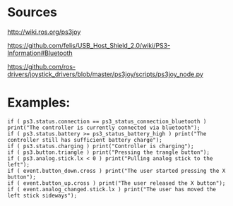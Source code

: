 
Sources
==============
http://wiki.ros.org/ps3joy

https://github.com/felis/USB_Host_Shield_2.0/wiki/PS3-Information#Bluetooth

https://github.com/ros-drivers/joystick_drivers/blob/master/ps3joy/scripts/ps3joy_node.py



Examples:
==============
    if ( ps3.status.connection == ps3_status_connection_bluetooth ) print("The controller is currently connected via bluetooth");
    if ( ps3.status.battery >= ps3_status_battery_high ) print("The controller still has sufficient battery charge");
    if ( ps3.status.charging ) print("Controller is charging");
    if ( ps3.button.triangle ) print("Pressing the trangle button");
    if ( ps3.analog.stick.lx < 0 ) print("Pulling analog stick to the left");
    if ( event.button_down.cross ) print("The user started pressing the X button");
    if ( event.button_up.cross ) print("The user released the X button");
    if ( event.analog_changed.stick.lx ) print("The user has moved the left stick sideways");